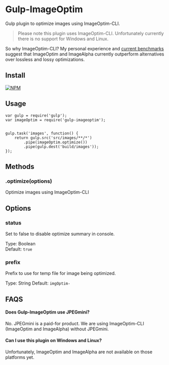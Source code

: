 # Gulp-ImageOptim

Gulp plugin to optimize images using ImageOptim-CLI.

> Please note this plugin uses ImageOptim-CLI.  Unfortunately currently there is no support for Windows and Linux.


So why ImageOptim-CLI?  My personal experience and [current benchmarks](http://jamiemason.github.io/ImageOptim-CLI/) suggest that ImageOptim and ImageAlpha currently outperform alternatives over lossless and lossy optimizations.


## Install

[![NPM](https://nodei.co/npm/gulp-imageoptim.png?mini=true)](https://nodei.co/npm/gulp-imageoptim/)
  

## Usage

```
var gulp = require('gulp');
var imageOptim = require('gulp-imageoptim');


gulp.task('images', function() {
    return gulp.src('src/images/**/*')
        .pipe(imageOptim.optimize())
        .pipe(gulp.dest('build/images'));
});
```


## Methods

### .optimize(options)

Optimize images using ImageOptim-CLI


## Options

### status

Set to false to disable optimize summary in console.

Type: Boolean  
Default: ` true `  


### prefix

Prefix to use for temp file for image being optimized.

Type: String
Default: ` imgOptim- `



## FAQS

#### Does Gulp-ImageOptim use JPEGmini?

No.  JPEGmini is a paid-for product.  We are using ImageOptim-CLI (ImageOptim and ImageAlpha) without JPEGmini.


#### Can I use this plugin on Windows and Linux?

Unfortunately, ImageOptim and ImageAlpha are not available on those platforms yet.
